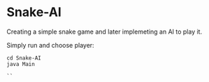 # Snake-AI
Creating a simple snake game and later implemeting an AI to play it.

Simply run and choose player:
```
cd Snake-AI
java Main 

``

